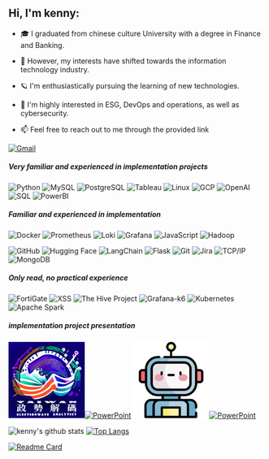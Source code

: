 

## Hi, I'm kenny:



- 🎓 I  graduated from chinese culture University with a degree in Finance and Banking.

- :test_tube: However, my interests have shifted towards the information technology industry.

- 🪐 I'm enthusiastically pursuing the learning of new technologies.

- :speech_balloon: I'm highly interested in ESG,  DevOps and operations, as well as cybersecurity.

- :mailbox: Feel free to reach out to me through the provided link


[![Gmail](https://img.shields.io/badge/-GMAIL-D14836?style=for-the-badge&logo=gmail&logoColor=white)](mailto:ko29469501@gmail.com)

##### Very familiar and experienced in implementation projects


![Python](https://img.shields.io/badge/-Python-000000?style=flat&logo=python)
![MySQL](https://img.shields.io/badge/-MySQL-4479A1?style=flat&logo=mysql&logoColor=white)
![PostgreSQL](https://img.shields.io/badge/-PostgreSQL-336791?style=flat&logo=postgresql&logoColor=white)
![Tableau](https://img.shields.io/badge/-Tableau-E97627?style=flat&logo=tableau&logoColor=white)
![Linux](https://img.shields.io/badge/-Linux-222222?style=flat&logo=linux&logoColor=FCC624)
![GCP](https://img.shields.io/badge/-Google%20Cloud%20Platform-4285F4?style=flat&logo=google-cloud&logoColor=white)
![OpenAI](https://img.shields.io/badge/-OpenAI-0089D6?style=flat&logo=openai&logoColor=white)
![SQL](https://img.shields.io/badge/-SQL-000000?style=flat&logo=postgresql)
![PowerBI](https://img.shields.io/badge/-PowerBI-F2C811?style=flat&logo=powerbi&logoColor=black)



##### Familiar and experienced in implementation
![Docker](https://img.shields.io/badge/-Docker-222222?style=flat&logo=docker&logoColor=2496ED)
![Prometheus](https://img.shields.io/badge/-Prometheus-222222?style=flat&logo=prometheus&logoColor=E6522C)
![Loki](https://img.shields.io/badge/-Loki-FF9A00?style=flat&logo=grafana&logoColor=white)
![Grafana](https://img.shields.io/badge/-Grafana-222222?style=flat&logo=grafana&logoColor=F46800)
![JavaScript](https://img.shields.io/badge/-JavaScript-000000?style=flat&logo=javascript)
![Hadoop](https://img.shields.io/badge/-Hadoop-FF6522?style=flat&logo=hadoop&logoColor=white)

![GitHub](https://img.shields.io/badge/-GitHub-222222?style=flat&logo=github&logoColor=F05032)
![Hugging Face](https://img.shields.io/badge/-Hugging%20Face-FF9A00?style=flat&logo=hugging%20face&logoColor=white)
![LangChain](https://img.shields.io/badge/-LangChain-FF9A00?style=flat)
![Flask](https://img.shields.io/badge/-Flask-000000?style=flat&logo=flask&logoColor=white)
![Git](https://img.shields.io/badge/-Git-222222?style=flat&logo=git&logoColor=F05032)
![Jira](https://img.shields.io/badge/-Jira-222222?style=flat&logo=jira-software&logoColor=white&logoColor=0052CC)
![TCP/IP](https://img.shields.io/badge/-TCP/IP-222222?style=flat&logo=cisco&logoColor=white)
![MongoDB](https://img.shields.io/badge/-MongoDB-47A248?style=flat&logo=mongodb&logoColor=white)





##### Only read, no practical experience
![FortiGate](https://img.shields.io/badge/-FortiGate-EE3124?style=flat&logo=fortinet&logoColor=white)
![XSS](https://img.shields.io/badge/-XSS-F64A8A?style=flat&logo=security&logoColor=white)
![The Hive Project](https://img.shields.io/badge/-The%20Hive%20Project-8E44AD?style=flat)
![Grafana-k6](https://img.shields.io/badge/-Grafana--k6-F46800?style=flat)
![Kubernetes](https://img.shields.io/badge/-Kubernetes-326CE5?style=flat&logo=kubernetes&logoColor=white)
![Apache Spark](https://img.shields.io/badge/-Apache%20Spark-E25A1C?style=flat&logo=apache-spark&logoColor=white)

##### implementation project presentation
<img src="Taiwan-ElectionWave-Analytics.png" alt="Alt Text" width="150">[![ PowerPoint](https://img.shields.io/badge/政勢解碼Link-blue?style=flat)](https://drive.google.com/file/d/14Tbqjhrxd7N7MVXEZLhKOANDKGZroP2T/view)          <img src="robo.png" alt="Alt Text" width="150">[![PowerPoint](https://img.shields.io/badge/open_AI%20Link-blue?style=flat)](https://docs.google.com/presentation/d/1kj1wZs1FU9IqRsxBLa1yPux66HE32UYL/edit#slide=id.p1)




<!-- wi*quL3fcV -->
![kenny's github stats](https://github-readme-stats.vercel.app/api?username=kennyHuang1110&show_icons=true&count_private=true&hide=stars&include_all_commits=true&theme=maroongold)
[![Top Langs](https://github-readme-stats.vercel.app/api/top-langs/?username=kennyHuang1110&layout=compact)](https://github.com/anuraghazra/github-readme-stats)

[![Readme Card](https://github-readme-stats.vercel.app/api/pin/?username=kennyHuang1110&repo=maroongold)](https://github.com/anuraghazra/github-readme-stats)
